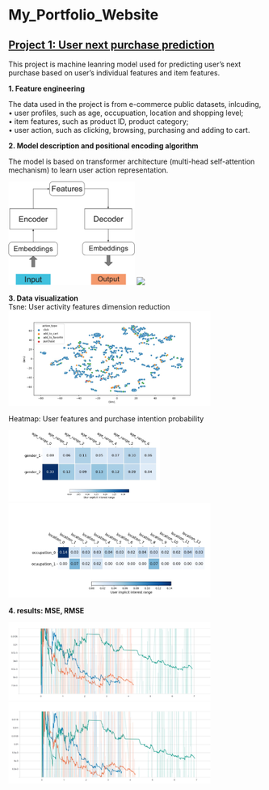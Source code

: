 # My_Portfolio_Website

[Project 1: User next purchase prediction](https://github.com/Cathy-Z1900/User-next-purchase-prediction)
-------------------------------------------------------------------------------------------------------

This project is machine leanring model used for predicting user’s next purchase based on user’s individual features and item features.<br>

**1. Feature engineering**<br>

The data used in the project is from e-commerce public datasets, inlcuding,<br>
•	user profiles, such as age, occupuation, location and shopping level; <br>
•	item features, such as product ID, product category;<br>
•	user action, such as clicking, browsing, purchasing and adding to cart.<br>

**2. Model description and positional encoding algorithm**<br>

The model is based on transformer architecture (multi-head self-attention mechanism) to learn user action representation.<br>

<p float="left">
    <img src="https://github.com/Cathy-Z1900/My_Portfolio_Website/blob/main/images/transformerall.jpg" width="250"/> <img src="https://github.com/Cathy-Z1900/My_Portfolio_Website/blob/main/images/position_encode.jpg" width="400"/></center>
</p>

**3. Data visualization** <br>
Tsne: User activity features dimension reduction<br>
    <img src="https://github.com/Cathy-Z1900/My_Portfolio_Website/blob/main/images/TSE_dynamic.jpeg" width="400"/>

Heatmap: User features and purchase intention probability
<p float="left">
    <img src="https://github.com/Cathy-Z1900/My_Portfolio_Website/blob/main/images/age_gender_pro.jpeg" width="300"/> <img src="https://github.com/Cathy-Z1900/My_Portfolio_Website/blob/main/images/loc_oc_pro.jpeg" width="400"/></center>
</p>

**4. results: MSE, RMSE** <br>
<p float="left">
    <img src="https://github.com/Cathy-Z1900/My_Portfolio_Website/blob/main/images/mse.jpg" width="400"/> <img src="https://github.com/Cathy-Z1900/My_Portfolio_Website/blob/main/images/rmse.jpg" width="400"/></center>
</p>

